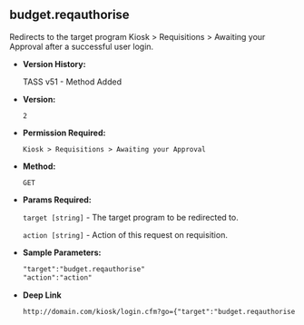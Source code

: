 **budget.reqauthorise**
----
  Redirects to the target program Kiosk > Requisitions > Awaiting your Approval after a successful user login.

* **Version History:**

 	TASS v51 - Method Added

* **Version:**

  	`2`

* **Permission Required:**

  	`Kiosk > Requisitions > Awaiting your Approval`

* **Method:**

  	`GET`
  
*  **Params Required:**

   	`target [string]` - The target program to be redirected to.
	
   	`action [string]` - Action of this request on requisition.
    
* **Sample Parameters:**

	```HTML
	"target":"budget.reqauthorise"
	"action":"action"
	```

* **Deep Link**

	```HTML
	http://domain.com/kiosk/login.cfm?go={"target":"budget.reqauthorise","action":"action"}
	```
